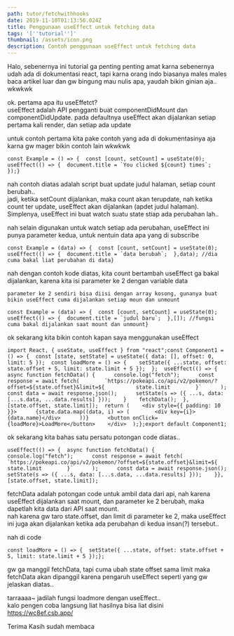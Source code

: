 ```yaml
---
path: tutor/fetchwithhooks
date: 2019-11-10T01:13:56.024Z
title: Penggunaan useEffect untuk fetching data
tags: '[''tutorial'']'
thumbnail: /assets/icon.png
description: Contoh penggunaan useEffect untuk fetching data
---
```

Halo, sebenernya ini tutorial ga penting penting amat karna sebenernya udah ada di dokumentasi react, tapi karna orang indo biasanya males males baca artikel luar dan gw bingung mau nulis apa, yaudah bikin ginian aja.. wkwkwk

ok. pertama apa itu useEffetct?\
useEffect adalah API pengganti buat componentDidMount dan componentDidUpdate. pada defaultnya useEffect akan dijalankan setiap pertama kali render, dan setiap ada update

untuk contoh pertama kita pake contoh yang ada di dokumentasinya aja karna gw mager bikin contoh lain wkwkwk

```
const Example = () => {  const [count, setCount] = useState(0);  useEffect(() => {  document.title = `You clicked ${count} times`;  });}
```

nah contoh diatas adalah script buat update judul halaman, setiap count berubah..\
jadi, ketika setCount dijalankan, maka count akan terupdate, nah ketika count ter update, useEffect akan dijalankan (apdet judul halaman). Simplenya, useEffect ini buat watch suatu state stiap ada perubahan lah..

nah selain digunakan untuk watch setiap ada perubahan, useEffect ini punya parameter kedua, untuk nentuin data apa yang di subscribe 

```
const Example = (data) => {  const [count, setCount] = useState(0);  useEffect(() => {  document.title = `data berubah`;  },data); //dia cuma bakal liat perubahan di data}
```

nah dengan contoh kode diatas, kita count bertambah useEffect ga bakal dijalankan, karena kita isi parameter ke 2 dengan variable data

`parameter ke 2 sendiri bisa diisi dengan array kosong, gunanya buat bikin useEffect cuma dijalankan setiap moun dan unmount`

```
const Example = (data) => {  const [count, setCount] = useState(0);  useEffect(() => {  document.title = `judul baru`;  },[]); //fungsi cuma bakal dijalankan saat mount dan unmount}
```

ok sekarang kita bikin contoh kapan saya menggunakan useEffect

```
import React, { useState, useEffect } from "react";const Component1 = () => {  const [state, setState] = useState({ data: [], offset: 0, limit: 5 });  const loadMore = () => {    setState({ ...state, offset: state.offset + 5, limit: state.limit + 5 });  };  useEffect(() => {    async function fetchData() {      console.log("fetch");      const response = await fetch(        `https://pokeapi.co/api/v2/pokemon/?offset=${state.offset}&limit=${          state.limit        }`      );      const data = await response.json();      setState(s => ({ ...s, data: [...s.data, ...data.results] }));    }    fetchData();  }, [state.offset, state.limit]);  return (    <div style={{ padding: 10 }}>      {state.data.map((data, i) => (        <div key={i}>{data.name}</div>      ))}      <button onClick={loadMore}>LoadMore</button>    </div>  );};export default Component1;
```

ok sekarang kita bahas satu persatu potongan code diatas..

```
useEffect(() => {  async function fetchData() {      console.log("fetch");      const response = await fetch(        `https://pokeapi.co/api/v2/pokemon/?offset=${state.offset}&limit=${          state.limit        }`      );      const data = await response.json();      setState(s => ({ ...s, data: [...s.data, ...data.results] }));    }}, [state.offset, state.limit]);
```

fetchData adalah potongan code untuk ambil data dari api, nah karena useEffect dijalankan saat mount, dan parameter ke 2 berubah, maka dapetlah kita data dari API saat mount.\
nah karena gw taro state.offset, dan limit di parameter ke 2, maka useEffect ini juga akan dijalankan ketika ada perubahan di kedua insan(?) tersebut..

nah di code

```
const loadMore = () => {  setState({ ...state, offset: state.offset + 5, limit: state.limit + 5 });};
```

gw ga manggil fetchData, tapi cuma ubah state offset sama limit maka fetchData akan dipanggil karena pengaruh useEffect seperti yang gw jelaskan diatas..

tarraaaa~ jadilah fungsi loadmore dengan useEffect..\
kalo pengen coba langsung liat hasilnya bisa liat disini <https://wc8ef.csb.app/>

Terima Kasih sudah membaca
